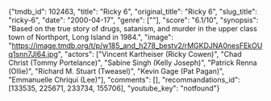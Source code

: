 {"tmdb_id": 102463, "title": "Ricky 6", "original_title": "Ricky 6", "slug_title": "ricky-6", "date": "2000-04-17", "genre": [""], "score": "6.1/10", "synopsis": "Based on the true story of drugs, satanism, and murder in the upper class town of Northport, Long Island in 1984.", "image": "https://image.tmdb.org/t/p/w185_and_h278_bestv2/rMGKDJNA0nesFEkOUq1snn7Jl64.jpg", "actors": ["Vincent Kartheiser (Ricky Cowen)", "Chad Christ (Tommy Portelance)", "Sabine Singh (Kelly Joseph)", "Patrick Renna (Ollie)", "Richard M. Stuart (Tweasel)", "Kevin Gage (Pat Pagan)", "Emmanuelle Chriqui (Lee)"], "comments": [], "recommandations_id": [133535, 225671, 233734, 155706], "youtube_key": "notfound"}